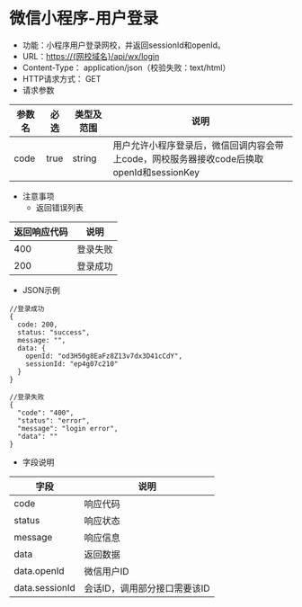 # 微信小程序-用户登录

* 功能：小程序用户登录网校，并返回sessionId和openId。
* URL：[https://{网校域名}/api/wx/login](https://{网校域名}/api/wx/login)
* Content-Type： application/json（校验失败：text/html）
* HTTP请求方式： GET
* 请求参数

| 参数名 | 必选 | 类型及范围 | 说明 |
| --- | --- | --- | --- |
| code | true | string | 用户允许小程序登录后，微信回调内容会带上code，网校服务器接收code后换取openId和sessionKey |

* 注意事项
  * 返回错误列表

| 返回响应代码 | 说明 |
| --- | --- |
| 400 | 登录失败 |
| 200 | 登录成功 |

* JSON示例

```
//登录成功
{
  code: 200,
  status: "success",
  message: "",
  data: {
	openId: "od3H50g8EaFz8Z13v7dx3D41cCdY",
	sessionId: "ep4g07c210"
  }
}
```

```
//登录失败
{
  "code": "400",
  "status": "error",
  "message": "login error",
  "data": ""
}
```

* 字段说明

| 字段 | 说明 |
| --- | --- |
| code | 响应代码 |
| status | 响应状态 |
| message | 响应信息 |
| data | 返回数据 |
| data.openId | 微信用户ID |
| data.sessionId | 会话ID，调用部分接口需要该ID |

